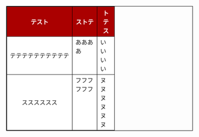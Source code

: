 <table border="1" width="100" cellspacing="1" cellpadding="3" bordercolor="#000000">
<tr>
<th bgcolor="#AA0000"><font color="#FFFFFF">テスト</font></th>
<th bgcolor="#AA0000" width="50"><font color="#FFFFFF">ストテ</font></th>
<th bgcolor="#AA0000" width="30"><font color="#FFFFFF">トテス</font></th>
</tr>
<tr>
<td bgcolor="#FFFFFF" align="left">テテテテテテテテテテ</td>
<td bgcolor="#FFFFFF" valign="top" width="50">ああああ</td>
<td bgcolor="#FFFFFF" valign="bottom" width="20">いいいい</td>
</tr>
<tr>
<td bgcolor="#FFFFFF" align="center" nowrap>スススススス</td>
<td bgcolor="#FFFFFF" align="left" valign="top" width="20">フフフフフフ</td>
<td bgcolor="#FFFFFF" valign="center" width="20">ヌヌヌヌヌヌ</td>
</tr>
</table> 
